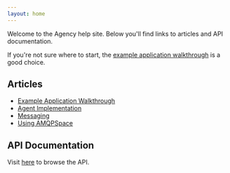 ```yaml
---
layout: home
---
```


Welcome to the Agency help site.
Below you'll find links to articles and API documentation.

If you're not sure where to start, the [example application
walkthrough](/articles/walkthrough) is a good choice.

## Articles

* [Example Application Walkthrough](/articles/walkthrough)
* [Agent Implementation](/articles/agent_implementation)
* [Messaging](/articles/messaging)
* [Using AMQPSpace](/articles/using_amqpspace)

## API Documentation

Visit [here](/api) to browse the API.
